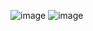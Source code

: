 ![image](https://user-images.githubusercontent.com/36649115/53320531-ca2b7a00-388a-11e9-810b-8c6b057577b3.png)
![image](https://user-images.githubusercontent.com/36649115/53320552-d7e0ff80-388a-11e9-8e07-734af7761c75.png)
